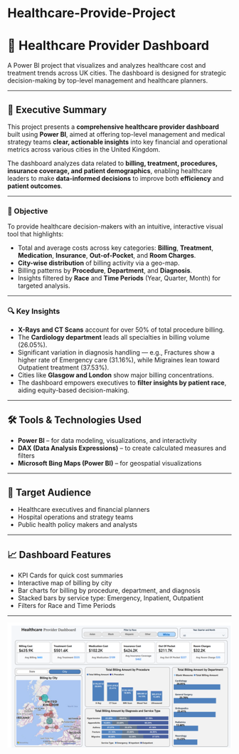 # Healthcare-Provide-Project

# 🏥 Healthcare Provider Dashboard

A Power BI project that visualizes and analyzes healthcare cost and treatment trends across UK cities. The dashboard is designed for strategic decision-making by top-level management and healthcare planners.

---

## 🧾 Executive Summary

This project presents a **comprehensive healthcare provider dashboard** built using **Power BI**, aimed at offering top-level management and medical strategy teams **clear, actionable insights** into key financial and operational metrics across various cities in the United Kingdom.

The dashboard analyzes data related to **billing, treatment, procedures, insurance coverage, and patient demographics**, enabling healthcare leaders to make **data-informed decisions** to improve both **efficiency** and **patient outcomes**.

---

### 🎯 Objective

To provide healthcare decision-makers with an intuitive, interactive visual tool that highlights:

- Total and average costs across key categories: **Billing**, **Treatment**, **Medication**, **Insurance**, **Out-of-Pocket**, and **Room Charges**.
- **City-wise distribution** of billing activity via a geo-map.
- Billing patterns by **Procedure**, **Department**, and **Diagnosis**.
- Insights filtered by **Race** and **Time Periods** (Year, Quarter, Month) for targeted analysis.

---

### 🔍 Key Insights

- **X-Rays and CT Scans** account for over 50% of total procedure billing.
- The **Cardiology department** leads all specialties in billing volume (26.05%).
- Significant variation in diagnosis handling — e.g., Fractures show a higher rate of Emergency care (31.16%), while Migraines lean toward Outpatient treatment (37.53%).
- Cities like **Glasgow and London** show major billing concentrations.
- The dashboard empowers executives to **filter insights by patient race**, aiding equity-based decision-making.

---

## 🛠️ Tools & Technologies Used

- **Power BI** – for data modeling, visualizations, and interactivity
- **DAX (Data Analysis Expressions)** – to create calculated measures and filters
- **Microsoft Bing Maps (Power BI)** – for geospatial visualizations

---

## 👥 Target Audience

- Healthcare executives and financial planners
- Hospital operations and strategy teams
- Public health policy makers and analysts

---

## 📈 Dashboard Features

- KPI Cards for quick cost summaries
- Interactive map of billing by city
- Bar charts for billing by procedure, department, and diagnosis
- Stacked bars by service type: Emergency, Inpatient, Outpatient
- Filters for Race and Time Periods

---

![Healthcare dashboard screenshot](https://github.com/assharma12/Healthcare-Provide-Project/blob/796d0c80347e2994b836677b97133c098bd03ff4/Screenshot%20healthcare.png)

